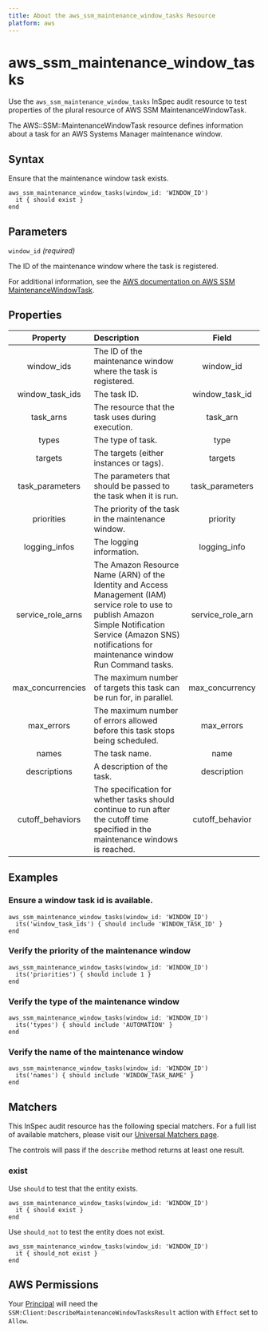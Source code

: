 ```yaml
---
title: About the aws_ssm_maintenance_window_tasks Resource
platform: aws
---
```


# aws_ssm_maintenance_window_tasks

Use the `aws_ssm_maintenance_window_tasks` InSpec audit resource to test properties of the plural resource of AWS SSM MaintenanceWindowTask.

The AWS::SSM::MaintenanceWindowTask resource defines information about a task for an AWS Systems Manager maintenance window.

## Syntax

Ensure that the maintenance window task exists.

    aws_ssm_maintenance_window_tasks(window_id: 'WINDOW_ID')
      it { should exist }
    end

## Parameters

`window_id` _(required)_

The ID of the maintenance window where the task is registered.

For additional information, see the [AWS documentation on AWS SSM MaintenanceWindowTask](https://docs.aws.amazon.com/AWSCloudFormation/latest/UserGuide/aws-resource-ssm-maintenancewindowtask.html).

## Properties

| Property | Description | Field |
| :---: | :--- | :---: |
| window_ids | The ID of the maintenance window where the task is registered. | window_id |
| window_task_ids | The task ID. | window_task_id |
| task_arns | The resource that the task uses during execution. | task_arn |
| types | The type of task. | type |
| targets | The targets (either instances or tags). | targets |
| task_parameters | The parameters that should be passed to the task when it is run. |task_parameters |
| priorities | The priority of the task in the maintenance window. |priority |
| logging_infos | The logging information. | logging_info |
| service_role_arns | The Amazon Resource Name (ARN) of the Identity and Access Management (IAM) service role to use to publish Amazon Simple Notification Service (Amazon SNS) notifications for maintenance window Run Command tasks. | service_role_arn |
| max_concurrencies | The maximum number of targets this task can be run for, in parallel. | max_concurrency |
| max_errors | The maximum number of errors allowed before this task stops being scheduled. |max_errors |
| names | The task name. |name |
| descriptions | A description of the task. |description |
| cutoff_behaviors | The specification for whether tasks should continue to run after the cutoff time specified in the maintenance windows is reached. |cutoff_behavior |

## Examples

### Ensure a window task id is available.
    aws_ssm_maintenance_window_tasks(window_id: 'WINDOW_ID')
      its('window_task_ids') { should include 'WINDOW_TASK_ID' }
    end

### Verify the priority of the maintenance window
    aws_ssm_maintenance_window_tasks(window_id: 'WINDOW_ID')
      its('priorities') { should include 1 }
    end

### Verify the type of the maintenance window
    aws_ssm_maintenance_window_tasks(window_id: 'WINDOW_ID')
      its('types') { should include 'AUTOMATION' }
    end

### Verify the name of the maintenance window
    aws_ssm_maintenance_window_tasks(window_id: 'WINDOW_ID')
      its('names') { should include 'WINDOW_TASK_NAME' }
    end

## Matchers

This InSpec audit resource has the following special matchers. For a full list of available matchers, please visit our [Universal Matchers page](https://www.inspec.io/docs/reference/matchers/).

The controls will pass if the `describe` method returns at least one result.

### exist

Use `should` to test that the entity exists.

    aws_ssm_maintenance_window_tasks(window_id: 'WINDOW_ID')
      it { should exist }
    end

Use `should_not` to test the entity does not exist.

    aws_ssm_maintenance_window_tasks(window_id: 'WINDOW_ID')
      it { should_not exist }
    end

## AWS Permissions

Your [Principal](https://docs.aws.amazon.com/IAM/latest/UserGuide/intro-structure.html#intro-structure-principal) will need the `SSM:Client:DescribeMaintenanceWindowTasksResult` action with `Effect` set to `Allow`.